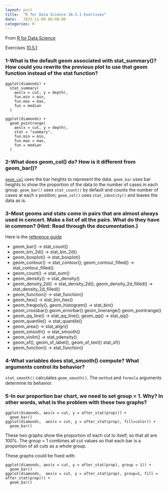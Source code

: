 ```yaml
---
layout: post
title:  "R for Data Science 10.5.1 Exercises"
date:   2023-11-09 00:00:00
categories: R
---
```


From [R for Data Science](https://r4ds.hadley.nz)

Exercises [10.5.1](https://r4ds.hadley.nz/layers#exercises-3)

### 1-What is the default geom associated with stat_summary()? How could you rewrite the previous plot to use that geom function instead of the stat function?

```
ggplot(diamonds) + 
  stat_summary(
    aes(x = cut, y = depth),
    fun.min = min,
    fun.max = max,
    fun = median
  )
  
ggplot(diamonds) +
  geom_pointrange(
    aes(x = cut, y = depth),
    stat = "summary",
    fun.min = min,
    fun.max = max,
    fun = median
  )

```

### 2-What does geom_col() do? How is it different from geom_bar()?

[`geom_col`](https://ggplot2.tidyverse.org/reference/geom_bar.html) uses the bar heights to represent the data. `geom_bar` uses bar heights to show the proportion of the data to the number of cases in each group. `geom_bar()` uses `stat_count()` by default and counts the number of cases at each x position; `geom_col()` uses `stat_identity()` and leaves the data as is. 

### 3-Most geoms and stats come in pairs that are almost always used in concert. Make a list of all the pairs. What do they have in common? (Hint: Read through the documentation.)

Here is the [reference guide](https://ggplot2.tidyverse.org/reference/index.html#layers)

- geom_bar() -> stat_count()
- geom_bin_2d() -> stat_bin_2d()
- geom_boxplot() -> stat_boxplot()
- geom_contour() -> stat_contour(); geom_contour_filled() -> stat_contour_filled()
- geom_count() -> stat_sum()
- geom_density() -> stat_density()
- geom_density_2d() -> stat_density_2d(); geom_density_2d_filled() -> stat_density_2d_filled()
- geom_function() -> stat_function()
- geom_hex() -> stat_bin_hex()
- geom_freqpoly(), geom_histogram() -> stat_bin()
- geom_crossbar() geom_errorbar() geom_linerange() geom_pointrange()
- geom_qq_line() -> stat_qq_line(); geom_qq() -> stat_qq()
- geom_quantile() -> stat_quantile()
- geom_area() -> stat_align()
- geom_smooth() -> stat_smooth()
- geom_violin() -> stat_ydensity()
- geom_sf(), geom_sf_label(), geom_sf_text() stat_sf()
- geom_function() -> stat_function()

### 4-What variables does stat_smooth() compute? What arguments control its behavior?

`stat_smooth()` calculates `geom_smooth()`. The `method` and `formula` arguments determine its behavior. 

### 5-In our proportion bar chart, we need to set group = 1. Why? In other words, what is the problem with these two graphs?

```
ggplot(diamonds, aes(x = cut, y = after_stat(prop))) + 
  geom_bar()
ggplot(diamonds,  aes(x = cut, y = after_stat(prop), fill=color)) + 
  geom_bar()
```
These two graphs show the proportion of each cut to itself, so that all are 100%. The group = 1 combines all cut values so that each bar is a proportion of all cuts as a whole group. 

These graphs could be fixed with: 
```
ggplot(diamonds, aes(x = cut, y = after_stat(prop), group = 1)) + 
  geom_bar()
ggplot(diamonds,  aes(x = cut, y = after_stat(prop), group=1, fill = after_stat(prop))) + 
  geom_bar()
```

